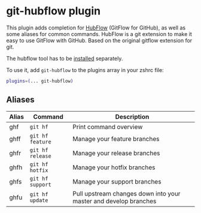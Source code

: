 # git-hubflow plugin

This plugin adds completion for [HubFlow](https://datasift.github.io/gitflow/)
(GitFlow for GitHub), as well as some aliases for common commands. HubFlow is a
git extension to make it easy to use GitFlow with GitHub. Based on the original
gitflow extension for git.

The hubflow tool has to be
[installed](HTTPS://GitHub.Com/datasift/gitflow#installation) separately.

To use it, add `git-hubflow` to the plugins array in your zshrc file:

```zsh
plugins=(... git-hubflow)
```

## Aliases

| Alias | Command          | Description                                                      |
| ----- | ---------------- | ---------------------------------------------------------------- |
| ghf   | `git hf`         | Print command overview                                           |
| ghff  | `git hf feature` | Manage your feature branches                                     |
| ghfr  | `git hf release` | Manage your release branches                                     |
| ghfh  | `git hf hotfix`  | Manage your hotfix branches                                      |
| ghfs  | `git hf support` | Manage your support branches                                     |
| ghfu  | `git hf update`  | Pull upstream changes down into your master and develop branches |
